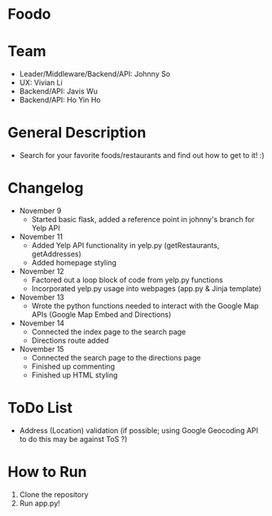 # Foodo

# Team
 - Leader/Middleware/Backend/API: Johnny So
 - UX: Vivian Li
 - Backend/API: Javis Wu
 - Backend/API: Ho Yin Ho

# General Description
 - Search for your favorite foods/restaurants and find out how to get to it! :)

# Changelog
 - November 9
   - Started basic flask, added a reference point in johnny's branch for Yelp API
 - November 11
   - Added Yelp API functionality in yelp.py (getRestaurants, getAddresses)
   - Added homepage styling
 - November 12
   - Factored out a loop block of code from yelp.py functions
   - Incorporated yelp.py usage into webpages (app.py & Jinja template)
 - November 13
   - Wrote the python functions needed to interact with the Google Map APIs (Google Map Embed and Directions)
 - November 14
   - Connected the index page to the search page
   - Directions route added
 - November 15
   - Connected the search page to the directions page
   - Finished up commenting
   - Finished up HTML styling

# ToDo List
 - Address (Location) validation (if possible; using Google Geocoding API to do this may be against ToS ?)

# How to Run
  1) Clone the repository
  2) Run app.py!

